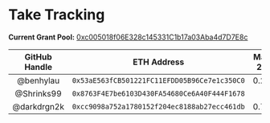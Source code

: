 # Take Tracking

**Current Grant Pool:** [0xc005018f06E328c145331C1b17a03Aba4d7D7E8c](https://etherscan.io/address/0xc005018f06E328c145331C1b17a03Aba4d7D7E8c)

| GitHub Handle | ETH Address                                  | May 26 | Jun 9 | Jun 23 | Jul 7 |
|:-------------:|:--------------------------------------------:|:------:|:-----:|:------:|:-----:|
| @benhylau     | `0x53aE563fCB501221FC11EFDD05B96Ce7e1c350C0` |   0.28 |  0.08 |        |       |
| @Shrinks99    | `0x8763F4E7be6103D430FA54680Ce6A40F444F1678` |        |       |        |       |
| @darkdrgn2k   | `0xcc9098a752a1780152f204ec8188ab27ecc461db` |  0.74  |       |        |       |
